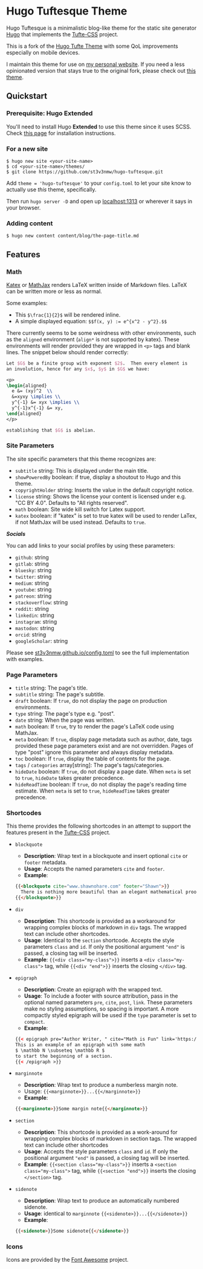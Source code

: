 # Hugo Tuftesque Theme

Hugo Tuftesque is a minimalistic blog-like theme for the static site generator [Hugo](https://gohugo.io) that
implements the [Tufte-CSS](https://github.com/edwardtufte/tufte-css) project.

This is a fork of the [Hugo Tufte Theme](https://github.com/slashformotion/hugo-tufte) with some QoL improvements especially on mobile devices.

I maintain this theme for use on [my personal website](https://www.stephenmwangi.com/). If you need a less opinionated version that stays true to the original fork, please check out [this theme](https://github.com/loikein/hugo-tufte).

## Quickstart

### Prerequisite: Hugo Extended

You'll need to install Hugo **Extended** to use this theme since it uses SCSS. Check [this page](https://gohugo.io/installation/) for installation instructions.

### For a new site

```console
$ hugo new site <your-site-name>
$ cd <your-site-name>/themes/
$ git clone https://github.com/st3v3nmw/hugo-tuftesque.git
```

Add `theme = 'hugo-tuftesque'` to your `config.toml` to let your site know to actually use _this_ theme, specifically.

Then run `hugo server -D` and open up [localhost:1313](http://localhost:1313/) or wherever it says in your browser.

### Adding content

```console
$ hugo new content content/blog/the-page-title.md
```

## Features

### Math

[Katex](https://katex.org/) or [MathJax](https://www.mathjax.org) renders LaTeX written inside of Markdown files. LaTeX can be written more or less as normal.

Some examples:
- This `$\frac{1}{2}$` will be rendered inline.
- A simple displayed equation: `$$f(x, y) := e^{x^2 - y^2}.$$`

There currently seems to be some weirdness with other environments,
such as the `aligned` environment (`align*` is not supported by katex). These environments will render provided
they are wrapped in `<p>` tags and blank lines. The snippet below should
render correctly:

```latex
Let $G$ be a finite group with exponent $2$.  Then every element is
an involution, hence for any $x$, $y$ in $G$ we have:

<p>
\begin{aligned}
  e &= (xy)^2  \\
  &=xyxy \implies \\
  y^{-1} &= xyx \implies \\
  y^{-1}x^{-1} &= xy,
\end{aligned}
</p>

establishing that $G$ is abelian.
```

### Site Parameters

The site specific parameters that this theme recognizes are:

- `subtitle` string: This is displayed under the main title.
- `showPoweredBy` boolean: if true, display a shoutout to Hugo and this theme.
- `copyrightHolder` string: Inserts the value in the default copyright notice.
- `license` string: Shows the license your content is licensed under e.g. "CC BY 4.0". Defaults to "All rights reserved".
- `math` boolean: Site wide kill switch for Latex support.
- `katex` boolean: if "katex" is set to true katex will be used to render LaTex, if not MathJax will be used instead. Defaults to `true`.

**_Socials_**

You can add links to your social profiles by using these parameters:

- `github`: string
- `gitlab`: string
- `bluesky`: string
- `twitter`: string
- `medium`: string
- `youtube`: string
- `patreon`: string
- `stackoverflow`: string
- `reddit`: string
- `linkedin`: string
- `instagram`: string
- `mastodon`: string
- `orcid`: string
- `googleScholar`: string

Please see [st3v3nmw.github.io/config.toml](https://github.com/st3v3nmw/st3v3nmw.github.io/blob/main/config.toml) to see the full implementation with examples.

### Page Parameters

- `title` string: The page's title.
- `subtitle` string: The page's subtitle.
- `draft` boolean: If `true`, do not display the page on production environments.
- `type` string: The page's type e.g. "post".
- `date` string: When the page was written.
- `math` boolean: If `true`, try to render the page's LaTeX code using MathJax.
- `meta` boolean: If `true`, display page metadata such as author, date, tags provided these page parameters exist and are not overridden. Pages of type "post" ignore this parameter and always display metadata.
- `toc` boolean: If `true`, display the table of contents for the page.
- `tags` / `categories` array[string]: The page's tags/categories.
- `hideDate` boolean: If `true`, do not display a page date. When `meta` is set to `true`, `hideDate` takes greater precedence.
- `hideReadTime` boolean: If `true`, do not display the page's reading time estimate.  When `meta` is set to `true`, `hideReadTime` takes greater precedence.

### Shortcodes

This theme provides the following shortcodes in an attempt to
support the features present in the
[Tufte-CSS](https://github.com/edwardtufte/tufte-css) project.

- `blockquote`
  - **Description**: Wrap text in a blockquote and insert optional
  `cite` or `footer` metadata.
  - **Usage**: Accepts the named parameters `cite` and `footer`.
  - **Example**:
  ```html
  {{<blockquote cite="www.shawnohare.com" footer="Shawn">}}
    There is nothing more beautiful than an elegant mathematical proof.
  {{</blockquote>}}
  ```

- `div`
   - **Description**: This shortcode is provided as a workaround for wrapping
   complex blocks of markdown in `div` tags. The wrapped text can
   include other shortcodes.
   - **Usage**: Identical to the `section` shortcode.
   Accepts the style parameters `class` and `id`.
   If only the positional argument `"end"` is passed, a closing tag
   will be inserted.
   - **Example**: `{{<div class="my-class">}}` inserts a
   `<div class="my-class">` tag, while
   `{{<div "end">}}` inserts the closing `</div>` tag.

- `epigraph`
  - **Description**: Create an epigraph with the wrapped text.
  - **Usage**: To include a footer with source attribution, pass in the
  optional named parameters `pre`, `cite`, `post`, `link`. These parameters
  make no styling assumptions, so spacing is important.  A more compactly
  styled epigraph will be used if the `type` parameter is set to `compact`.
  - **Example**:
  ```html
  {{< epigraph pre="Author Writer, " cite="Math is Fun" link='https://www.google.com' >}}
  This is an example of an epigraph with some math
  $ \mathbb N \subseteq \mathbb R $
  to start the beginning of a section.
  {{< /epigraph >}}
  ```

- `marginnote`
  - **Description**: Wrap text to produce a numberless margin note.
  - Usage: `{{<marginnote>}}...{{</marginnote>}}`
  - **Example**:
  ```html
  {{<marginnote>}}Some margin note{{</marginnote>}}
  ```

- `section`
   - **Description**: This shortcode is provided as a work-around for wrapping
   complex blocks of markdown in section tags. The wrapped text can
   include other shortcodes
   - **Usage**: Accepts the style parameters `class` and `id`.
   If only the positional argument `"end"` is passed, a closing tag
   will be inserted.
   - **Example**: `{{<section class="my-class">}}` inserts a
   `<section class="my-class">` tag, while
   `{{<section "end">}}` inserts the closing `</section>` tag.


- `sidenote`
  - **Description**: Wrap text to produce an automatically numbered sidenote.
  - **Usage**: identical to `marginnote`
  `{{<sidenote>}}...{{</sidenote>}}`
  - **Example**:
  ```html
  {{<sidenote>}}Some sidenote{{</sidenote>}}
  ```

### Icons

Icons are provided by the [Font Awesome](https://fontawesome.com/icons) project.
